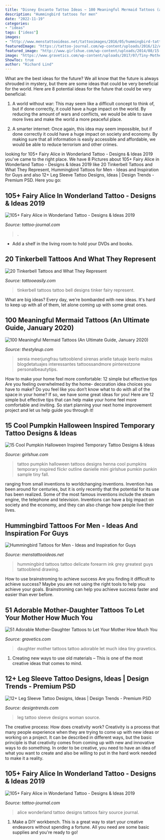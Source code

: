 ```yaml
---
title: "Disney Encanto Tattoo Ideas ~ 100 Meaningful Mermaid Tattoos (an Ultimate Guide, January 2020)"
description: "Hummingbird tattoos for men"
date: "2022-11-19"
categories:
- "ideas"
tags: ["ideas"]
images:
- "http://www.menstattooideas.net/tattooimages/2016/05/hummingbird-tattoos-44.jpg"
featuredImage: "https://tattoo-journal.com/wp-content/uploads/2016/12/Alice-in-Wonderland-Tattoo-86.jpg"
featured_image: "http://www.girlshue.com/wp-content/uploads/2014/08/15-Cool-Pumpkin-Halloween-Inspired-Temporary-Tattoo-Designs-Ideas-2014-8.jpg"
image: "https://www.gravetics.com/wp-content/uploads/2017/07/Tiny-Mother-Daughter-Tattoo-Idea.jpg"
ShowToc: true
author: "Richard Lind"
---
```



What are the best ideas for the future?
We all know that the future is always shrouded in mystery, but there are some ideas that could be very beneficial for the world. Here are 8 potential ideas for the future that could be very beneficial:
1. A world without war: This may seem like a difficult concept to think of, but if done correctly, it could have a huge impact on the world. By reducing the amount of wars and conflicts, we would be able to save more lives and make the world a more peaceful place.

2. A smarter internet: Once again, this idea may seem impossible, but if done correctly it could have a huge impact on society and economy. By making sure that all information is easily accessible and affordable, we would be able to reduce terrorism and other crimes.


	

		
looking for 105+ Fairy Alice in Wonderland Tattoo - Designs &amp; Ideas 2019 you've came to the right place. We have 8 Pictures about 105+ Fairy Alice in Wonderland Tattoo - Designs &amp; Ideas 2019 like 20 Tinkerbell Tattoos and What They Represent, Hummingbird Tattoos for Men - Ideas and Inspiration for Guys and also 12+ Leg Sleeve Tattoo Designs, Ideas | Design Trends - Premium PSD. Here you go:
		
    
## 105+ Fairy Alice In Wonderland Tattoo - Designs &amp; Ideas 2019

<img loading=lazy src="https://tattoo-journal.com/wp-content/uploads/2016/12/Alice-in-Wonderland-Tattoo-86.jpg" onerror="this.onerror=null;this.src='https://tse1.mm.bing.net/th?id=OIP.mivT7CKVFVqAQVYOCxmzkgHaHa&amp;pid=15.1';" alt="105+ Fairy Alice in Wonderland Tattoo - Designs &amp; Ideas 2019">

_Source: tattoo-journal.com_

>. 

	

- Add a shelf in the living room to hold your DVDs and books.

    
## 20 Tinkerbell Tattoos And What They Represent

<img loading=lazy src="http://www.tattooeasily.com/wp-content/uploads/2014/01/Tinkerbell-Tattoos.jpg" onerror="this.onerror=null;this.src='https://tse3.mm.bing.net/th?id=OIP.7suSBT2QLK4cU4xZTTzlkgHaJ4&amp;pid=15.1';" alt="20 Tinkerbell Tattoos and What They Represent">

_Source: tattooeasily.com_

>tinkerbell tattoos tattoo bell designs tinker fairy represent. 

	

What are big ideas?
Every day, we're bombarded with new ideas. It's hard to keep up with all of them, let alone coming up with some great ones.

    
## 100 Meaningful Mermaid Tattoos (An Ultimate Guide, January 2020)

<img loading=lazy src="https://thestyleup.com/wp-content/uploads/2015/09/watercolor-ariel-little-mermaid-tattoos.jpg" onerror="this.onerror=null;this.src='https://tse3.mm.bing.net/th?id=OIP.pkr4pCQCF2-0Gw-pQ25SvAHaTf&amp;pid=15.1';" alt="100 Meaningful Mermaid Tattoos (An Ultimate Guide, January 2020)">

_Source: thestyleup.com_

>sereia meerjungfrau tattooblend sirenas arielle tatuaje leerlo malos blogdetatuajes interessantes tattoossandmore pinterestzone personalbeautytips. 

	

How to make your home feel more comfortable: 12 simple but effective tips
Are you feeling overwhelmed by the home- decoration idea choices you have to make? Do you feel like you don’t know what to do with all of the space in your home? If so, we have some great ideas for you! Here are 12 simple but effective tips that can help make your home feel more comfortable and inviting. So start planning your next home improvement project and let us help guide you through it!

    
## 15 Cool Pumpkin Halloween Inspired Temporary Tattoo Designs &amp; Ideas

<img loading=lazy src="http://www.girlshue.com/wp-content/uploads/2014/08/15-Cool-Pumpkin-Halloween-Inspired-Temporary-Tattoo-Designs-Ideas-2014-8.jpg" onerror="this.onerror=null;this.src='https://tse1.mm.bing.net/th?id=OIP.4kVez3vIYYuvsIEm_W1UGwHaMa&amp;pid=15.1';" alt="15 Cool Pumpkin Halloween Inspired Temporary Tattoo Designs &amp; Ideas">

_Source: girlshue.com_

>tattoo pumpkin halloween tattoos designs henna cool pumpkins temporary inspired flickr outline danielle mini girlshue pumkin punkin sample tiny fall. 

	

ranging from small inventions to worldchanging inventions.
Invention has been around for centuries, but it is only recently that the potential for its use has been realized. Some of the most famous inventions include the steam engine, the telephone and television. Inventions can have a big impact on society and the economy, and they can also change how people live their lives.

    
## Hummingbird Tattoos For Men - Ideas And Inspiration For Guys

<img loading=lazy src="http://www.menstattooideas.net/tattooimages/2016/05/hummingbird-tattoos-44.jpg" onerror="this.onerror=null;this.src='https://tse4.mm.bing.net/th?id=OIP.VNO-_sPwiKjYhRSV2nJM-AHaHb&amp;pid=15.1';" alt="Hummingbird Tattoos for Men - Ideas and Inspiration for Guys">

_Source: menstattooideas.net_

>hummingbird tattoos tattoo delicate forearm ink grey greatest guys tattooblend drawing. 

	

How to use brainstroming to achieve success
Are you finding it difficult to achieve success? Maybe you are not using the right tools to help you achieve your goals. Brainstroming can help you achieve success faster and easier than ever before.

    
## 51 Adorable Mother-Daughter Tattoos To Let Your Mother How Much You

<img loading=lazy src="https://www.gravetics.com/wp-content/uploads/2017/07/Tiny-Mother-Daughter-Tattoo-Idea.jpg" onerror="this.onerror=null;this.src='https://tse3.mm.bing.net/th?id=OIP.6F8OFgN8f7td6TtLI16IYgHaJQ&amp;pid=15.1';" alt="51 Adorable Mother-Daughter Tattoos to Let Your Mother How Much You">

_Source: gravetics.com_

>daughter mother tattoos tattoo adorable let much idea tiny gravetics. 

	

1. Creating new ways to use old materials – This is one of the most creative ideas that comes to mind.

    
## 12+ Leg Sleeve Tattoo Designs, Ideas | Design Trends - Premium PSD

<img loading=lazy src="https://images.designtrends.com/wp-content/uploads/2016/03/05054412/Fashionable-Leg-Sleeve-Tattoo.jpg" onerror="this.onerror=null;this.src='https://tse1.mm.bing.net/th?id=OIP.6W4KnbcmF7EJplJAVadu9wHaJQ&amp;pid=15.1';" alt="12+ Leg Sleeve Tattoo Designs, Ideas | Design Trends - Premium PSD">

_Source: designtrends.com_

>leg tattoo sleeve designs woman source. 

	

The creative process: How does creativity work?
Creativity is a process that many people experience when they are trying to come up with new ideas or working on a project. It can be described in different ways, but the basic principle is that creativity comes from coming up with new and innovative ways to do something. In order to be creative, you need to have an idea of what you want to create and also be willing to put in the hard work needed to make it a reality.

    
## 105+ Fairy Alice In Wonderland Tattoo - Designs &amp; Ideas 2019

<img loading=lazy src="https://tattoo-journal.com/wp-content/uploads/2015/08/Alice-in-Wonderland-Tattoo_-47.jpg" onerror="this.onerror=null;this.src='https://tse3.mm.bing.net/th?id=OIP.7TTA5As2GJCGBeWnIDLaHQHaHa&amp;pid=15.1';" alt="105+ Fairy Alice in Wonderland Tattoo - Designs &amp; Ideas 2019">

_Source: tattoo-journal.com_

>alice wonderland tattoo designs tattoos fairy source journal. 

	

1. Make a DIY workbench. This is a great way to start your creative endeavors without spending a fortune. All you need are some basic supplies and you're ready to go!

